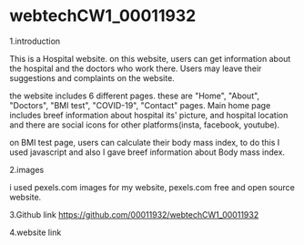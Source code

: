 # webtechCW1_00011932
1.introduction

This is a Hospital website.
on this website, users can get information about the hospital and the doctors who work there. Users may leave their suggestions and complaints on the website.

the website includes 6 different pages. 
these are "Home", "About", "Doctors", "BMI test", "COVID-19", "Contact" pages.
Main home page includes breef information about hospital its' picture, and hospital location and there are social icons for other platforms(insta, facebook, youtube).

on BMI test page, users can calculate their body mass index, to do this I used javascript and also I gave breef information about Body mass index.

2.images

i used pexels.com images for my website, pexels.com free and open source website. 


3.Github link
https://github.com/00011932/webtechCW1_00011932


4.website link




